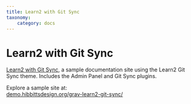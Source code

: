 ```yaml
---
title: Learn2 with Git Sync
taxonomy:
    category: docs
---
```


# Learn2 with Git Sync

[Learn2 with Git Sync](https://github.com/hibbitts-design/grav-skeleton-learn2-with-git-sync), a sample documentation site using the Learn2 Git Sync theme. Includes the Admin Panel and Git Sync plugins.

Explore a sample site at: <br> [demo.hibbittsdesign.org/grav-learn2-git-sync/](http://demo.hibbittsdesign.org/grav-learn2-git-sync/)

